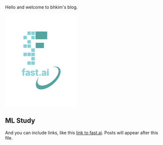 Hello and welcome to bhkim's blog. 

![Image of fast.ai logo](images/logo.png)

## ML Study

And you can include links, like this [link to fast.ai](https://www.fast.ai). Posts will appear after this file. 
